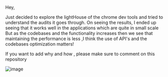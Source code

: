 Hey, 

Just decided to explore the lightHouse of the chrome dev tools and tried to understand the audits it goes through.
On seeing the results, I ended up seeing that it works well in the applications which are quite in small scale
But as the codebases and the functionality increases then we see that maintaining the performance is less ,I think the use of API's and the codebases optimization matters!

If you want to add why and how , please make sure to comment on this repository

![image](https://github.com/user-attachments/assets/48d4e3fa-d4a1-43ed-bc16-764e0af66282)
